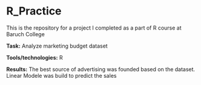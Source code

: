 # R_Practice

This is the repository for a project I completed as a part of R course at Baruch College


**Task:** Analyze marketing budget dataset

**Tools/technologies:** R

**Results:** The best source of advertising was founded based on the dataset. Linear Modele was build to predict the sales
